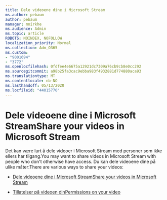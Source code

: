 ```yaml
---
title: Dele videoene dine i Microsoft Stream
ms.author: pebaum
author: pebaum
manager: mnirkhe
ms.audience: Admin
ms.topic: article
ROBOTS: NOINDEX, NOFOLLOW
localization_priority: Normal
ms.collection: Adm_O365
ms.custom:
- "9001694"
- "3772"
ms.openlocfilehash: 0fdfee4e6675a12921dc7309a76cb9cb8e0cc292
ms.sourcegitcommit: a98b25fa3cac9ebba983f4932881d774880aca93
ms.translationtype: MT
ms.contentlocale: nb-NO
ms.lasthandoff: 05/13/2020
ms.locfileid: "44015770"
---
```

# <a name="share-your-videos-in-microsoft-stream"></a><span data-ttu-id="657c5-102">Dele videoene dine i Microsoft Stream</span><span class="sxs-lookup"><span data-stu-id="657c5-102">Share your videos in Microsoft Stream</span></span>

<span data-ttu-id="657c5-103">Det kan være lurt å dele videoer i Microsoft Stream med personer som ikke ellers har tilgang.</span><span class="sxs-lookup"><span data-stu-id="657c5-103">You may want to share videos in Microsoft Stream with people who don't otherwise have access.</span></span> <span data-ttu-id="657c5-104">Du kan dele videoene dine på ulike måter:</span><span class="sxs-lookup"><span data-stu-id="657c5-104">There are various ways to share your videos:</span></span>

- [<span data-ttu-id="657c5-105">Dele videoene dine i Microsoft Stream</span><span class="sxs-lookup"><span data-stu-id="657c5-105">Share your videos in Microsoft Stream</span></span>](https://docs.microsoft.com/stream/portal-share-video)

- [<span data-ttu-id="657c5-106">Tillatelser på videoen din</span><span class="sxs-lookup"><span data-stu-id="657c5-106">Permissions on your video</span></span>](https://docs.microsoft.com/stream/portal-share-video#permissions-on-your-video)

